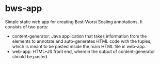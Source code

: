 # bws-app

Simple static web app for creating Best-Worst Scaling annotations. It consists of two parts:

- content-generator: Java application that takes information from the elements to annotate and auto-generates HTML code with the tuples, which is meant to be pasted inside the main HTML file in web-app.
- web-app: HTML+JS front end, wherein the output of content-generator should be pasted.
